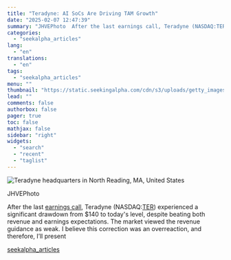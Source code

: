 ```yaml
---
title: "Teradyne: AI SoCs Are Driving TAM Growth"
date: "2025-02-07 12:47:39"
summary: "JHVEPhoto  After the last earnings call, Teradyne (NASDAQ:TER) experienced a significant drawdown from $140 to today's level, despite beating both revenue and earnings expectations. The market viewed the revenue guidance as weak. I believe this correction was an overreaction, and therefore, I’ll present"
categories:
  - "seekalpha_articles"
lang:
  - "en"
translations:
  - "en"
tags:
  - "seekalpha_articles"
menu: ""
thumbnail: "https://static.seekingalpha.com/cdn/s3/uploads/getty_images/1927635822/image_1927635822.jpg"
lead: ""
comments: false
authorbox: false
pager: true
toc: false
mathjax: false
sidebar: "right"
widgets:
  - "search"
  - "recent"
  - "taglist"
---
```


![Teradyne headquarters in North Reading, MA, United States](https://static.seekingalpha.com/cdn/s3/uploads/getty_images/1927635822/image_1927635822.jpg?io=getty-c-w750) 



JHVEPhoto





After the last [earnings call](https://seekingalpha.com/article/4753536-teradyne-inc-ter-q4-2024-earnings-call-transcript), Teradyne (NASDAQ:[TER](https://seekingalpha.com/symbol/TER "Teradyne, Inc.")) experienced a significant drawdown from $140 to today's level, despite beating both revenue and earnings expectations. The market viewed the revenue guidance as weak. I believe this correction was an overreaction, and therefore, I’ll present

[seekalpha_articles](https://seekingalpha.com/article/4755967-teradyne-ai-socs-are-driving-tam-growth)

